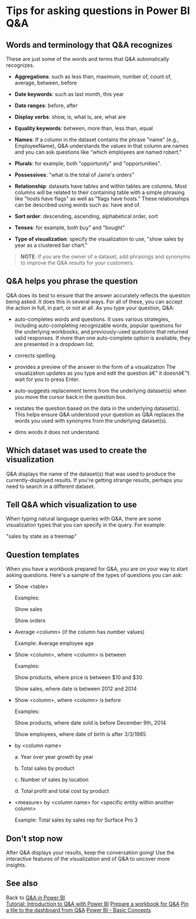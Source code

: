 <properties
   pageTitle="Tips and tricks for asking questions with Q&A in Power BI"
   description="Tips and tricks for asking questions with Q&A in Power BI"
   services="powerbi"
   documentationCenter=""
   authors="jastru"
   manager="mblythe"
   editor=""
   tags=""/>

<tags
   ms.service="powerbi"
   ms.devlang="NA"
   ms.topic="article"
   ms.tgt_pltfrm="NA"
   ms.workload="powerbi"
   ms.date="12/06/2015"
   ms.author="mihart"/>

# Tips for asking questions in Power BI Q&A

##  Words and terminology that Q&A recognizes

These are just some of the words and terms that Q&A automatically recognizes.

* **Aggregations**: such as less than, maximum, number of, count of, average, between, before

* **Date keywords**: such as last month, this year  

* **Date ranges**: before, after

* **Display verbs**: show, is, what is, are, what are

* **Equality keywords**:  between, more than, less than, equal

* **Names**: If a column in the dataset contains the phrase "name" (e.g., EmployeeName), Q&A understands the values in that column are names and you can ask questions like "which employees are named robert."

* **Plurals**: for example, both "opportunity" and "opportunities".

* **Possessives**: "what is the total of Jaine's orders"

* **Relationship**: datasets have tables and within tables are columns. Most columns will be related to their containing table with a simple phrasing like "hosts have flags" as well as "flags have hosts." These relationships can be described using words such as: have and of.

* **Sort order**: descending, ascending, alphabetical order, sort

* **Tenses**: for example, both buy" and "bought"

* **Type of visualization**: specify the visualization to use, "show sales by year as a clustered bar chart."

>**NOTE**: If you are the owner of a dataset, add phrasings and synonyms to improve the Q&A results for your customers.

## Q&A helps you phrase the question

Q&A does its best to ensure that the answer accurately reflects the question being asked. It does this in several ways. For all of these, you can accept the action in full, in part, or not at all. As you type your question, Q&A:

* auto-completes words and questions. It uses various strategies, including auto-completing recognizable words, popular questions for the underlying workbooks, and previously-used questions that returned valid responses. If more than one auto-complete option is available, they are presented in a dropdown list.

* corrects spelling.

* provides a preview of the answer in the form of a visualization The visualization updates as you type and edit the question â€“ it doesnâ€™t wait for you to press Enter.

* auto-suggests replacement terms from the underlying dataset(s) when you move the cursor back in the question box.

* restates the question based on the data in the underlying dataset(s). This helps ensure Q&A understood your question as Q&A replaces the words you used with synonyms from the underlying dataset(s).

* dims words it does not understand.

## Which dataset was used to create the visualization
Q&A displays the name of the dataset(s) that was used to produce the currently-displayed results. If you're getting strange results, perhaps you need to search in a different dataset.

## Tell Q&A which visualization to use

When typing natural language queries with Q&A, there are some visualization types that you can specify in the query.  For example:

"sales by state as a treemap"

## Question templates
When you have a workbook prepared for Q&A, you are on your way to start asking questions. Here's a sample of the types of questions you can ask:

* Show \<table\>

    Examples:

    Show sales

    Show orders

* Average \<column\> (if the column has number values)

    Example: Average employee age

* Show \<column\>, where \<column\> is between <range>

    Examples:

    Show products, where price is between $10 and $30

    Show sales, where date is between 2012 and 2014

* Show \<column\>, where \<column\> is before <value>

    Examples:

    Show products, where date sold is before December 9th, 2014

    Show employees, where date of birth is after 3/3/1985

* <measure> by \<column name\>

    a. Year over year growth by year

    b. Total sales by product

    c. Number of sales by location

    d. Total profit and total cost by product

* \<measure\> by \<column name\> for \<specific entity within another column\>

    Example: Total sales by sales rep for Surface Pro 3

## Don't stop now
After Q&A displays your results, keep the conversation going! Use the interactive features of the visualization and of Q&A to uncover more insights.


## See also
Back to [Q&A in Power BI](powerbi-service-q-and-a.md)  
[Tutorial: Introduction to Q&A with Power BI](powerbi-service-tutorial-introduction-to-q-and-a.md)
[Prepare a workbook for Q&A](powerbi-service-make-your-data-work-well-with-q-and-a.md)
[Pin a tile to the dashboard from Q&A](powerbi-service-pin-a-tile-to-a-dashboard-from-the-question-box.md)
[Power BI - Basic Concepts](powerbi-service-basic-concepts.md)  
